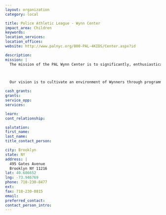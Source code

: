 ```yaml
---
layout: organization
category: local

title: Police Athletic League - Wynn Center
impact_area: Children
keywords: 
location_services: 
location_offices: 
website: http://www.palnyc.org/800-PAL-4KIDS/Center.aspx?id

description: 
mission: |
  The mission of the PAL Wynn Center is to significantly, enthusiastically and passionately create opportunities that allow the children of the Bedford Stuyvesant community to put the values of education into practice, thereby developing their self worth and community.

  

  Our vision is to cultivate an environment of Wynners through programming that encourages teamwork, commitment, discipline, persistence, focus, determination and personal achievement. Through enriching programs, children are always encouraged to think critically and find a positive outcome to difficult situations. Children constantly write, apply math skills, verbal, and reading to complete projects and solve personal conflicts.

cash_grants: 
grants: 
service_opp: 
services: 

learn: 
cont_relationship: 

salutation: 
first_name: 
last_name: 
title_contact_person: 

city: Brooklyn
state: NY
address: |
  495 Gates Avenue    
  Brooklyn NY 11216
lat: 40.686652
lng: -73.946769
phone: 718-230-8477
ext: 
fax: 718-230-8815
email: 
preferred_contact: 
contact_person_intro: 
---
```

